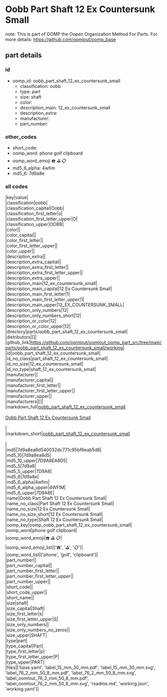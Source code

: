 # Oobb Part Shaft 12 Ex Countersunk Small  

note: This is part of OOMP the Oopen Organization Method For Parts. For more details: https://github.com/oomlout/oomp_base

##  part details





### id
* oomp_id: oobb_part_shaft_12_ex_countersunk_small
  * classification: oobb
  * type: part
  * size: shaft
  * color: 
  * description_main: 12_ex_countersunk_small
  * description_extra: 
  * manufacturer: 
  * part_number: 

### other_codes
* short_code: 
* oomp_word: phone golf clipboard
* oomp_word_emoji :phone: :golf: :clipboard:
* md5_6_alpha: 4wfim
* md5_6: 7d9a8e

### all codes 
|key|value|  
|classification|oobb|  
|classification_capital|Oobb|  
|classification_first_letter|o|  
|classification_first_letter_upper|O|  
|classification_upper|OOBB|  
|color||  
|color_capital||  
|color_first_letter||  
|color_first_letter_upper||  
|color_upper||  
|description_extra||  
|description_extra_capital||  
|description_extra_first_letter||  
|description_extra_first_letter_upper||  
|description_extra_upper||  
|description_main|12_ex_countersunk_small|  
|description_main_capital|12 Ex Countersunk Small|  
|description_main_first_letter|1|  
|description_main_first_letter_upper|1|  
|description_main_upper|12_EX_COUNTERSUNK_SMALL|  
|description_only_numbers|12|  
|description_only_numbers_short|12|  
|description_or_color|12|  
|description_or_color_upper|12|  
|directory|parts/oobb_part_shaft_12_ex_countersunk_small|  
|distributors|[]|  
|github_link|https://github.com/oomlout/oomlout_oomp_part_src/tree/main/parts/oobb_part_shaft_12_ex_countersunk_small/working|  
|id|oobb_part_shaft_12_ex_countersunk_small|  
|id_no_class|part_shaft_12_ex_countersunk_small|  
|id_no_size|12_ex_countersunk_small|  
|id_no_type|shaft_12_ex_countersunk_small|  
|manufacturer||  
|manufacturer_capital||  
|manufacturer_first_letter||  
|manufacturer_first_letter_upper||  
|manufacturer_upper||  
|manufacturers|[]|  
|markdown_full|[oobb_part_shaft_12_ex_countersunk_small](https://github.com/oomlout/oomlout_oomp_part_src/tree/main/parts/oobb_part_shaft_12_ex_countersunk_small/working)<br>[](https://github.com/oomlout/oomlout_oomp_part_src/tree/main/parts/oobb_part_shaft_12_ex_countersunk_small/working)<br>[Oobb Part Shaft 12 Ex Countersunk Small](https://github.com/oomlout/oomlout_oomp_part_src/tree/main/parts/oobb_part_shaft_12_ex_countersunk_small/working)<br><br>|  
|markdown_short|[oobb_part_shaft_12_ex_countersunk_small](https://github.com/oomlout/oomlout_oomp_part_src/tree/main/parts/oobb_part_shaft_12_ex_countersunk_small/working)<br><br>|  
|md5|7d9a8ea8d540032dc771c95bf6eab5d8|  
|md5_10|7d9a8ea8d5|  
|md5_10_upper|7D9A8EA8D5|  
|md5_5|7d9a8|  
|md5_5_upper|7D9A8|  
|md5_6|7d9a8e|  
|md5_6_alpha|4wfim|  
|md5_6_alpha_upper|4WFIM|  
|md5_6_upper|7D9A8E|  
|name|Oobb Part Shaft 12 Ex Countersunk Small|  
|name_no_class|Part Shaft 12 Ex Countersunk Small|  
|name_no_size|12 Ex Countersunk Small|  
|name_no_size_short|12 Ex Countersunk Small|  
|name_no_type|Shaft 12 Ex Countersunk Small|  
|oomp_key|oomp_oobb_part_shaft_12_ex_countersunk_small|  
|oomp_word|phone golf clipboard|  
|oomp_word_emoji|:phone: :golf: :clipboard:|  
|oomp_word_emoji_list|[':phone:', ':golf:', ':clipboard:']|  
|oomp_word_list|['phone', 'golf', 'clipboard']|  
|part_number||  
|part_number_capital||  
|part_number_first_letter||  
|part_number_first_letter_upper||  
|part_number_upper||  
|short_code||  
|short_code_upper||  
|short_name||  
|size|shaft|  
|size_capital|Shaft|  
|size_first_letter|s|  
|size_first_letter_upper|S|  
|size_only_numbers||  
|size_only_numbers_no_zeros||  
|size_upper|SHAFT|  
|type|part|  
|type_capital|Part|  
|type_first_letter|p|  
|type_first_letter_upper|P|  
|type_upper|PART|  
|files|['base.yaml', 'label_15_mm_30_mm.pdf', 'label_15_mm_30_mm.svg', 'label_76_2_mm_50_8_mm.pdf', 'label_76_2_mm_50_8_mm.svg', 'label_oomlout_76_2_mm_50_8_mm.pdf', 'label_oomlout_76_2_mm_50_8_mm.svg', 'readme.md', 'working.json', 'working.yaml']|  
